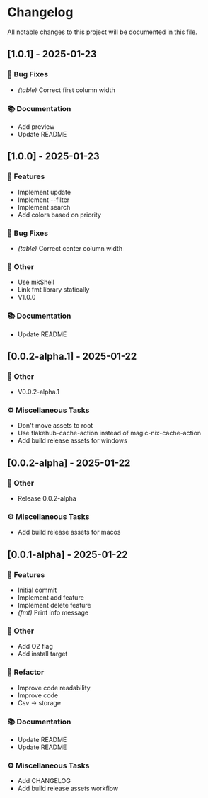 # Changelog

All notable changes to this project will be documented in this file.

## [1.0.1] - 2025-01-23

### 🐛 Bug Fixes

- *(table)* Correct first column width

### 📚 Documentation

- Add preview
- Update README

## [1.0.0] - 2025-01-23

### 🚀 Features

- Implement update
- Implement --filter
- Implement search
- Add colors based on priority

### 🐛 Bug Fixes

- *(table)* Correct center column width

### 💼 Other

- Use mkShell
- Link fmt library statically
- V1.0.0

### 📚 Documentation

- Update README

## [0.0.2-alpha.1] - 2025-01-22

### 💼 Other

- V0.0.2-alpha.1

### ⚙️ Miscellaneous Tasks

- Don't move assets to root
- Use flakehub-cache-action instead of magic-nix-cache-action
- Add build release assets for windows

## [0.0.2-alpha] - 2025-01-22

### 💼 Other

- Release 0.0.2-alpha

### ⚙️ Miscellaneous Tasks

- Add build release assets for macos

## [0.0.1-alpha] - 2025-01-22

### 🚀 Features

- Initial commit
- Implement add feature
- Implement delete feature
- *(fmt)* Print info message

### 💼 Other

- Add O2 flag
- Add install target

### 🚜 Refactor

- Improve code readability
- Improve code
- Csv -> storage

### 📚 Documentation

- Update README
- Update README

### ⚙️ Miscellaneous Tasks

- Add CHANGELOG
- Add build release assets workflow

<!-- generated by git-cliff -->
